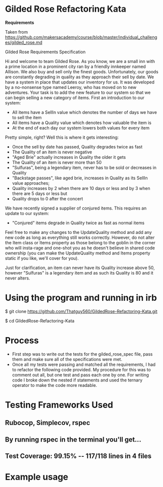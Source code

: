# Gilded Rose Refactoring Kata

**Requirements** 

Taken from https://github.com/makersacademy/course/blob/master/individual_challenges/gilded_rose.md

Gilded Rose Requirements Specification

Hi and welcome to team Gilded Rose. As you know, we are a small inn with a prime location in a
prominent city ran by a friendly innkeeper named Allison. We also buy and sell only the finest goods.
Unfortunately, our goods are constantly degrading in quality as they approach their sell by date. We
have a system in place that updates our inventory for us. It was developed by a no-nonsense type named
Leeroy, who has moved on to new adventures. Your task is to add the new feature to our system so that
we can begin selling a new category of items. First an introduction to our system:

- All items have a SellIn value which denotes the number of days we have to sell the item
- All items have a Quality value which denotes how valuable the item is
- At the end of each day our system lowers both values for every item

Pretty simple, right? Well this is where it gets interesting:

- Once the sell by date has passed, Quality degrades twice as fast
- The Quality of an item is never negative
- "Aged Brie" actually increases in Quality the older it gets
- The Quality of an item is never more than 50
- "Sulfuras", being a legendary item, never has to be sold or decreases in Quality
- "Backstage passes", like aged brie, increases in Quality as its SellIn value approaches;
- Quality increases by 2 when there are 10 days or less and by 3   when there are 5 days or less but
- Quality drops to 0 after the concert

We have recently signed a supplier of conjured items. This requires an update to our system:

- "Conjured" items degrade in Quality twice as fast as normal items

Feel free to make any changes to the UpdateQuality method and add any new code as long as everything
still works correctly. However, do not alter the Item class or Items property as those belong to the
goblin in the corner who will insta-rage and one-shot you as he doesn't believe in shared code
ownership (you can make the UpdateQuality method and Items property static if you like, we'll cover
for you).

Just for clarification, an item can never have its Quality increase above 50, however "Sulfuras" is a
legendary item and as such its Quality is 80 and it never alters.

# Using the program and running in irb

$ git clone https://github.com/Thatguy560/GildedRose-Refactoring-Kata.git

$ cd GildedRose-Refactoring-Kata

# Process

- First step was to write out the tests for the gilded_rose_spec file, pass them and make sure all of the specifications were met. 
- Once all my tests were passing and matched all the requirements, I had to refactor the following code provided. My procedure for this was to comment out all, but one test and pass each one by one. For writing code I broke down the nested if statements and used the ternary operator to make the code more readable. 

# Testing Frameworks Used

## Rubocop, Simplecov, rspec

## By running rspec in the terminal you'll get...

## Test Coverage:  99.15% -- 117/118 lines in 4 files 

# Example usage